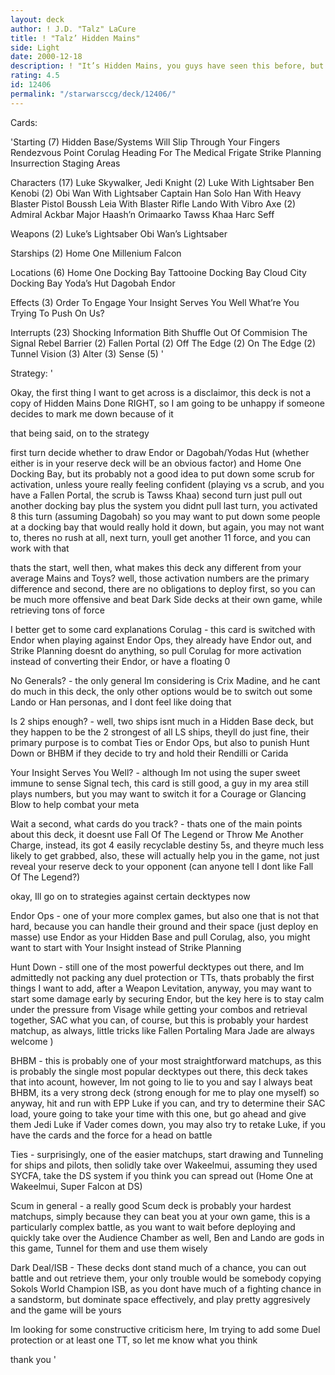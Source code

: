 ```yaml
---
layout: deck
author: ! J.D. "Talz" LaCure
title: ! "Talz’ Hidden Mains"
side: Light
date: 2000-12-18
description: ! "It’s Hidden Mains, you guys have seen this before, but I’m looking for some actual advice on this one."
rating: 4.5
id: 12406
permalink: "/starwarsccg/deck/12406/"
---
```

Cards: 

'Starting (7)
Hidden Base/Systems Will Slip Through Your Fingers
Rendezvous Point
Corulag
Heading For The Medical Frigate
Strike Planning
Insurrection
Staging Areas

Characters (17)
Luke Skywalker, Jedi Knight (2)
Luke With Lightsaber
Ben Kenobi (2)
Obi Wan With Lightsaber
Captain Han Solo
Han With Heavy Blaster Pistol
Boussh
Leia With Blaster Rifle
Lando With Vibro Axe (2)
Admiral Ackbar
Major Haash’n
Orimaarko
Tawss Khaa
Harc Seff

Weapons (2)
Luke’s Lightsaber
Obi Wan’s Lightsaber

Starships (2)
Home One
Millenium Falcon

Locations (6)
Home One Docking Bay
Tattooine Docking Bay
Cloud City Docking Bay
Yoda’s Hut
Dagobah
Endor

Effects (3)
Order To Engage
Your Insight Serves You Well
What’re You Trying To Push On Us?

Interrupts (23)
Shocking Information
Bith Shuffle
Out Of Commision
The Signal
Rebel Barrier (2)
Fallen Portal (2)
Off The Edge (2)
On The Edge (2)
Tunnel Vision (3)
Alter (3)
Sense (5) '

Strategy: '

Okay, the first thing I want to get across is a disclaimor, this deck is not a copy of Hidden Mains Done RIGHT, so I am going to be unhappy if someone decides to mark me down because of it

that being said, on to the strategy

first turn decide whether to draw Endor or Dagobah/Yodas Hut (whether either is in your reserve deck will be an obvious factor) and Home One Docking Bay, but its probably not a good idea to put down some scrub for activation, unless youre really feeling confident (playing vs a scrub, and you have a Fallen Portal, the scrub is Tawss Khaa)
second turn just pull out another docking bay plus the system you didnt pull last turn, you activated 8 this turn (assuming Dagobah) so you may want to put down some people at a docking bay that would really hold it down, but again, you may not want to, theres no rush at all, next turn, youll get another 11 force, and you can work with that

thats the start, well then, what makes this deck any different from your average Mains and Toys? well, those activation numbers are the primary difference and second, there are no obligations to deploy first, so you can be much more offensive and beat Dark Side decks at their own game, while retrieving tons of force

I better get to some card explanations
Corulag - this card is switched with Endor when playing against Endor Ops, they already have Endor out, and Strike Planning doesnt do anything, so pull Corulag for more activation instead of converting their Endor, or have a floating 0

No Generals? - the only general Im considering is Crix Madine, and he cant do much in this deck, the only other options would be to switch out some Lando or Han personas, and I dont feel like doing that

Is 2 ships enough? - well, two ships isnt much in a Hidden Base deck, but they happen to be the 2 strongest of all LS ships, theyll do just fine, their primary purpose is to combat Ties or Endor Ops, but also to punish Hunt Down or BHBM if they decide to try and hold their Rendilli or Carida

Your Insight Serves You Well? - although Im not using the super sweet immune to sense Signal tech, this card is still good, a guy in my area still plays numbers, but you may want to switch it for a Courage or Glancing Blow to help combat your meta

Wait a second, what cards do you track? - thats one of the main points about this deck, it doesnt use Fall Of The Legend or Throw Me Another Charge, instead, its got 4 easily recyclable destiny 5s, and theyre much less likely to get grabbed, also, these will actually help you in the game, not just reveal your reserve deck to your opponent (can anyone tell I dont like Fall Of The Legend?)

okay, Ill go on to strategies against certain decktypes now

Endor Ops - one of your more complex games, but also one that is not that hard, because you can handle their ground and their space (just deploy en masse) use Endor as your Hidden Base and pull Corulag, also, you might want to start with Your Insight instead of Strike Planning

Hunt Down - still one of the most powerful decktypes out there, and Im admittedly not packing any duel protection or TTs, thats probably the first things I want to add, after a Weapon Levitation, anyway, you may want to start some damage early by securing Endor, but the key here is to stay calm under the pressure from Visage while getting your combos and retrieval together, SAC what you can, of course, but this is probably your hardest matchup, as always, little tricks like Fallen Portaling Mara Jade are always welcome )

BHBM - this is probably one of your most straightforward matchups, as this is probably the single most popular decktypes out there, this deck takes that into acount, however, Im not going to lie to you and say I always beat BHBM, its a very strong deck (strong enough for me to play one myself) so anyway, hit and run with EPP Luke if you can, and try to determine their SAC load, youre going to take your time with this one, but go ahead and give them Jedi Luke if Vader comes down, you may also try to retake Luke, if you have the cards and the force for a head on battle

Ties - surprisingly, one of the easier matchups, start drawing and Tunneling for ships and pilots, then solidly take over Wakeelmui, assuming they used SYCFA, take the DS system if you think you can spread out (Home One at Wakeelmui, Super Falcon at DS)

Scum in general - a really good Scum deck is probably your hardest matchups, simply because they can beat you at your own game, this is a particularly complex battle, as you want to wait before deploying and quickly take over the Audience Chamber as well, Ben and Lando are gods in this game, Tunnel for them and use them wisely

Dark Deal/ISB - These decks dont stand much of a chance, you can out battle and out retrieve them, your only trouble would be somebody copying Sokols World Champion ISB, as you dont have much of a fighting chance in a sandstorm, but dominate space effectively, and play pretty aggresively and the game will be yours

Im looking for some constructive criticism here, Im trying to add some Duel protection or at least one TT, so let me know what you think

thank you  '

